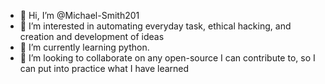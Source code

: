 - 👋 Hi, I’m @Michael-Smith201
- 👀 I’m interested in automating everyday task, ethical hacking, and creation and development of ideas
- 🌱 I’m currently learning python.
- 💞️ I’m looking to collaborate on any open-source I can contribute to, so I can put into practice what I have learned

<!---
Michael-Smith201/Michael-Smith201 is a ✨ special ✨ repository because its `README.md` (this file) appears on your GitHub profile.
You can click the Preview link to take a look at your changes.
--->
